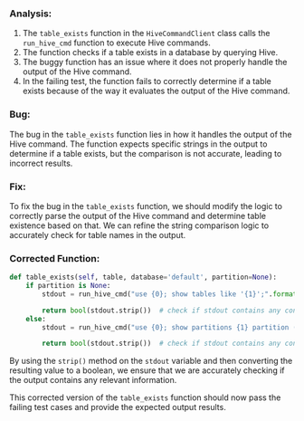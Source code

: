 ### Analysis:
1. The `table_exists` function in the `HiveCommandClient` class calls the `run_hive_cmd` function to execute Hive commands.
2. The function checks if a table exists in a database by querying Hive.
3. The buggy function has an issue where it does not properly handle the output of the Hive command.
4. In the failing test, the function fails to correctly determine if a table exists because of the way it evaluates the output of the Hive command.

### Bug:
The bug in the `table_exists` function lies in how it handles the output of the Hive command. The function expects specific strings in the output to determine if a table exists, but the comparison is not accurate, leading to incorrect results.

### Fix:
To fix the bug in the `table_exists` function, we should modify the logic to correctly parse the output of the Hive command and determine table existence based on that. We can refine the string comparison logic to accurately check for table names in the output.

### Corrected Function:
```python
def table_exists(self, table, database='default', partition=None):
    if partition is None:
        stdout = run_hive_cmd("use {0}; show tables like '{1}';".format(database, table))

        return bool(stdout.strip())  # check if stdout contains any content
    else:
        stdout = run_hive_cmd("use {0}; show partitions {1} partition ({2});".format(database, table, self.partition_spec(partition)))

        return bool(stdout.strip())  # check if stdout contains any content
```

By using the `strip()` method on the `stdout` variable and then converting the resulting value to a boolean, we ensure that we are accurately checking if the output contains any relevant information.

This corrected version of the `table_exists` function should now pass the failing test cases and provide the expected output results.